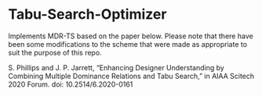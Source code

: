 # Tabu-Search-Optimizer

Implements MDR-TS based on the paper below. Please note that there have been some modifications to the scheme that were made as appropriate to suit the purpose of this repo.

S. Phillips and J. P. Jarrett, “Enhancing Designer Understanding by Combining Multiple Dominance Relations and Tabu Search,” in AIAA Scitech 2020 Forum. doi: 10.2514/6.2020-0161
